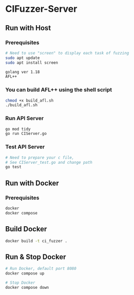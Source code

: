 # CIFuzzer-Server

## Run with Host

### Prerequisites

```bash
# Need to use "screen" to display each task of fuzzing
sudo apt update
sudo apt install screen

golang ver 1.18
AFL++
```

### You can build AFL++ using the shell script

```bash
chmod +x build_afl.sh
./build_afl.sh
```

### Run API Server

```bash
go mod tidy
go run CIServer.go
```

### Test API Server

```bash
# Need to prepare your c file,
# See CIServer_test.go and change path
go test
```

## Run with Docker

### Prerequisites

```bash
docker
docker compose
```

## Build Docker

```bash
docker build -t ci_fuzzer .
```

## Run & Stop Docker

```bash
# Run Docker, default port 8080
docker compose up

# Stop Docker
docker compose down
```
